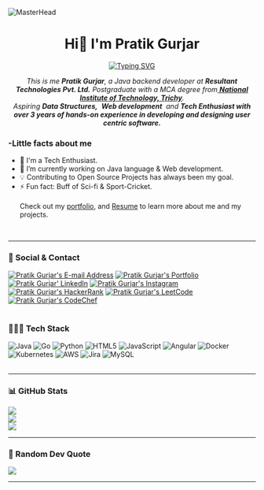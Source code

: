 
![MasterHead](https://user-images.githubusercontent.com/74038190/225813708-98b745f2-7d22-48cf-9150-083f1b00d6c9.gif)
<h1 align="center">Hi👋 I'm Pratik Gurjar</h1>
<p align="center">
<a href="https://git.io/typing-svg"><img src="https://readme-typing-svg.herokuapp.com?font=Fira+Code&pause=1000&center=true&vCenter=true&random=false&width=600&lines=Java+Backend+Developer;Technology+Aficionado" alt="Typing SVG" /></a>

</p>
<p align="center">
<em>
    This is me <b>Pratik Gurjar</b>, a Java backend developer at <b>Resultant Technologies Pvt. Ltd.</b> Postgraduate with a MCA degree from<a href="https://www.nitt.edu/"> <b>National Institute of Technology, Trichy</b></a>. <br>
    Aspiring <b>Data Structures,</b>&nbsp; <b>Web development</b>&nbsp; and <b> Tech Enthusiast with over 3 years of hands-on experience in developing and designing user centric software.</b> </em>
  <br>
</p>
<h3>-Little facts about me</h3>

- 🧞 I'm a Tech Enthusiast.
- 🔭 I’m currently working on Java language & Web development.
- 💡 Contributing to Open Source Projects has always been my goal.
- ⚡ Fun fact: Buff of Sci-fi & Sport-Cricket.
  <br><br>
  Check out my [portfolio](https://pratikgurjar.github.io/portfolio), and [Resume](https://drive.google.com/file/d/1j02y-MpRRq6dc4KSXYGDKT6UF-y-aOok/view) to learn more about me and my projects.

<br>

---
### 📧 Social & Contact
<div>
<a href="mailto:tnp.pratikgurjar@gmail.com" target="_blank" rel="noreferrer"> <img alt="Pratik Gurjar's E-mail Address" src="https://img.shields.io/badge/E&#8209;mail-D14836?style=for-the-badge&logo=gmail&logoColor=white"/></a>
<a href="https://pratikgurjar.github.io" target="_blank" rel="noreferrer"> <img alt="Pratik Gurjar's Portfolio" src="https://img.shields.io/badge/Portfolio-08203A?style=for-the-badge&logo=About.me&logoColor=white"/></a>
<a href="https://www.linkedin.com/in/pratik-gurjar" target="_blank" rel="noreferrer"> <img alt="Pratik Gurjar' LinkedIn" src="https://img.shields.io/badge/LinkedIn-0077B5?style=for-the-badge&logo=linkedin&logoColor=white"/></a>
<a href="https://www.instagram.com/pratikgurjar_" target="_blank" rel="noreferrer"> <img alt="Pratik Gurjar's Instagram" src="https://img.shields.io/badge/Instagram-E4405F?style=for-the-badge&logo=instagram&logoColor=white"/></a>
<a href="https://www.hackerrank.com/pratik_gurjar" target="_blank" rel="noreferrer"> <img alt="Pratik Gurjar's HackerRank" src="https://img.shields.io/badge/HackerRank-2EC866?style=for-the-badge&logo=HackerRank&logoColor=white"/></a>
<a href="https://leetcode.com/pratikgurjar66/" target="_blank" rel="noreferrer"> <img alt="Pratik Gurjar's LeetCode" src="https://img.shields.io/badge/LeetCode-FFA116?style=for-the-badge&logo=LeetCode&logoColor=black"/></a>
<a href="https://www.codechef.com/users/pratikgurjar66" target="_blank" rel="noreferrer"> <img alt="Pratik Gurjar's CodeChef" src="https://img.shields.io/badge/-CodeChef-5B4638?style=for-the-badge&logo=CodeChef&logoColor=white"/></a>
</div>
<br>

### 🧑🏻‍💻 Tech Stack
![Java](https://img.shields.io/badge/java-%23ED8B00.svg?style=for-the-badge&logo=openjdk&logoColor=white) ![Go](https://img.shields.io/badge/go-%2300ADD8.svg?style=for-the-badge&logo=go&logoColor=white) ![Python](https://img.shields.io/badge/python-3670A0?style=for-the-badge&logo=python&logoColor=ffdd54) ![HTML5](https://img.shields.io/badge/html5-%23E34F26.svg?style=for-the-badge&logo=html5&logoColor=white) ![JavaScript](https://img.shields.io/badge/javascript-%23323330.svg?style=for-the-badge&logo=javascript&logoColor=%23F7DF1E) ![Angular](https://img.shields.io/badge/angular-%23DD0031.svg?style=for-the-badge&logo=angular&logoColor=white) ![Docker](https://img.shields.io/badge/docker-%230db7ed.svg?style=for-the-badge&logo=docker&logoColor=white) ![Kubernetes](https://img.shields.io/badge/kubernetes-%23326ce5.svg?style=for-the-badge&logo=kubernetes&logoColor=white) ![AWS](https://img.shields.io/badge/AWS-%23FF9900.svg?style=for-the-badge&logo=amazon-aws&logoColor=white) ![Jira](https://img.shields.io/badge/jira-%230A0FFF.svg?style=for-the-badge&logo=jira&logoColor=white) ![MySQL](https://img.shields.io/badge/mysql-%2300f.svg?style=for-the-badge&logo=mysql&logoColor=white) 
<br>
<br>

---
### 📊 GitHub Stats
![](https://github-readme-stats.vercel.app/api?username=pratikgurjar&theme=dark&hide_border=true&include_all_commits=false&count_private=false)<br/>
![](https://github-readme-streak-stats.herokuapp.com/?user=pratikgurjar&theme=dark&hide_border=true)<br/>
![](https://github-readme-stats.vercel.app/api/top-langs/?username=pratikgurjar&theme=dark&hide_border=true&include_all_commits=false&count_private=false&layout=compact)

---

### 💭 Random Dev Quote
![](https://quotes-github-readme.vercel.app/api?type=horizontal&theme=dark)
<br>
  
---



